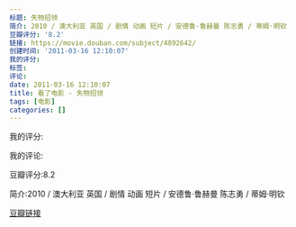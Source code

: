 ```yaml
---
标题: 失物招领
简介: 2010 / 澳大利亚 英国 / 剧情 动画 短片 / 安德鲁·鲁赫曼 陈志勇 / 蒂姆·明钦
豆瓣评分: '8.2'
链接: https://movie.douban.com/subject/4892642/
创建时间: '2011-03-16 12:10:07'
我的评分:
标签:
评论:
date: 2011-03-16 12:10:07
title: 看了电影 - 失物招领
tags: [电影]
categories: []
---
```


我的评分:

我的评论:

豆瓣评分:8.2

简介:2010 / 澳大利亚 英国 / 剧情 动画 短片 / 安德鲁·鲁赫曼 陈志勇 / 蒂姆·明钦

[豆瓣链接](https://movie.douban.com/subject/4892642/)

